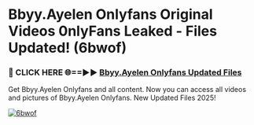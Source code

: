# Bbyy.Ayelen Onlyfans Original Videos 0nlyFans Leaked - Files Updated! (6bwof)

<h3>🔴 CLICK HERE 🌐==►► <a href="https://tinyurl.com/2jnfzry5" rel="nofollow">Bbyy.Ayelen Onlyfans Updated Files</a></h3>

Get Bbyy.Ayelen Onlyfans and all content. Now you can access all videos and pictures of Bbyy.Ayelen Onlyfans. New Updated Files 2025!

[![6bwof](https://i.imgur.com/GyGTBgg.gif)](https://tinyurl.com/2jnfzry5)

